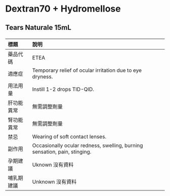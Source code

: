 # Dextran70 + Hydromellose

## Tears Naturale 15mL

##### 

| 標題       | 說明                                                                      |
|:-----------|:--------------------------------------------------------------------------|
| 藥品代碼   | ETEA                                                                      |
| 適應症     | Temporary relief of ocular irritation due to eye dryness.                 |
| 用法用量   | Instill 1-2 drops TID-QID.                                                |
| 肝功能異常 | 無需調整劑量                                                              |
| 腎功能異常 | 無需調整劑量                                                              |
| 禁忌       | Wearing of soft contact lenses.                                           |
| 副作用     | Occasionally ocular redness, swelling, burning sensation, pain, stinging. |
| 孕期建議   | Uknown 沒有資料                                                           |
| 哺乳期建議 | Unknown 沒有資料                                                          |

